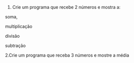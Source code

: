 1. Crie um programa que recebe 2 números e mostra a: 

soma,

multiplicação

divisão

subtração

2.Crie um programa que receba 3 números e mostre a média

